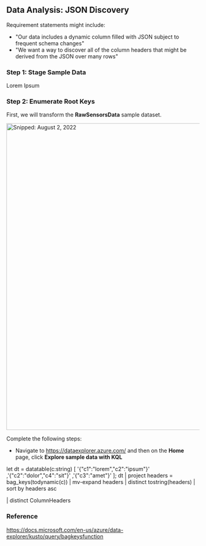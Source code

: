 ## Data Analysis: JSON Discovery

Requirement statements might include:

* "Our data includes a dynamic column filled with JSON subject to frequent schema changes"
* "We want a way to discover all of the column headers that might be derived from the JSON over many rows"

### Step 1: Stage Sample Data

Lorem Ipsum

### Step 2: Enumerate Root Keys

First, we will transform the **RawSensorsData** sample dataset.

  <img src="https://user-images.githubusercontent.com/44923999/182669711-cfb91e83-c71f-490d-887c-d5b54156a212.png" width="800" title="Snipped: August 2, 2022" />

Complete the following steps:

* Navigate to https://dataexplorer.azure.com/ and then on the **Home** page, click **Explore sample data with KQL**

let dt = datatable(c:string)
[
'{"c1":"lorem","c2":"ipsum"}'
,'{"c2":"dolor","c4":"sit"}'
,'{"c3":"amet"}'
];
dt
| project headers = bag_keys(todynamic(c))
| mv-expand headers
| distinct tostring(headers)
| sort by headers asc

| distinct ColumnHeaders

### Reference
https://docs.microsoft.com/en-us/azure/data-explorer/kusto/query/bagkeysfunction
